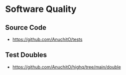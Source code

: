 # Software Quality

## Source Code
- https://github.com/AnuchitO/tests

## Test Doubles
- https://github.com/AnuchitO/highq/tree/main/double
